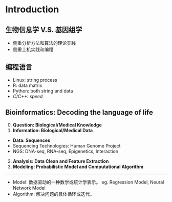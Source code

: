 # Introduction
## 生物信息学 V.S. 基因组学
* 侧重分析方法和算法的理论实践
* 侧重上机实践和编程
## 编程语言
* Linux: string process
* R: data matrix
* Python: both string and data
* *C/C++: speed*
## Bioinformatics: Decoding the language of life
0. **Question: Biological/Medical Knowledge**
1. **Information: Biological/Medical Data**
* **Data: Sequences**
* Sequencing Technologies: Human Genome Project
* NGS: DNA-seq, RNA-seq, Epigenetics, Interaction
2. **Analysis: Data Clean and Feature Extraction**
3. **Modeling: Probabilistic Model and Computational Algorithm**

---
* Model: 数据驱动的一种数学或统计学表示。 eg. Regression Model, Neural Network Model
* Algorithm: 解决问题的具体循环或迭代。
